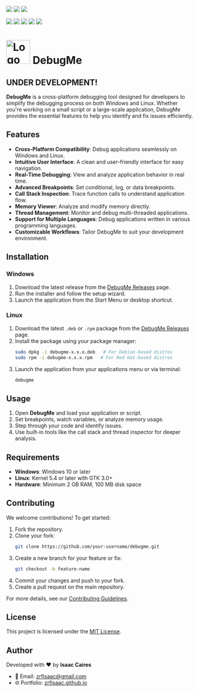 <!-- # [ zrfisaac ] -->

<!-- # [ about ] -->
<!-- # - author : Isaac Caires -->
<!-- # . - email : zrfisaac@gmail.com -->
<!-- # . - site : zrfisaac.github.io -->

<!-- # [ markdown ] -->
[![](https://img.shields.io/badge/-GitHub-black?style=for-the-badge)](https://github.com/zrfisaac/DebugMe)
[![](https://img.shields.io/badge/-english-4169E1?style=for-the-badge)](README.en.md)
[![](https://img.shields.io/badge/português--f9c22b?style=for-the-badge)](README.pt.md)

[![](https://img.shields.io/badge/version-0.0.6-4169E1?style=flat-square)](#)
[![](https://img.shields.io/badge/windows-binary-4CAF50?style=flat-square)](#)
[![](https://img.shields.io/badge/windows-install-FF4500?style=flat-square)](#)
[![](https://img.shields.io/badge/linux-binary-4CAF50?style=flat-square)](#)
[![](https://img.shields.io/badge/linux-install-FF4500?style=flat-square)](#)

# <img src="debugme.ico" alt="Logo" width="64" height="64"> DebugMe

## UNDER DEVELOPMENT!

**DebugMe** is a cross-platform debugging tool designed for developers to simplify the debugging process on both Windows and Linux. Whether you're working on a small script or a large-scale application, DebugMe provides the essential features to help you identify and fix issues efficiently.

## Features

- **Cross-Platform Compatibility**: Debug applications seamlessly on Windows and Linux.
- **Intuitive User Interface**: A clean and user-friendly interface for easy navigation.
- **Real-Time Debugging**: View and analyze application behavior in real time.
- **Advanced Breakpoints**: Set conditional, log, or data breakpoints.
- **Call Stack Inspection**: Trace function calls to understand application flow.
- **Memory Viewer**: Analyze and modify memory directly.
- **Thread Management**: Monitor and debug multi-threaded applications.
- **Support for Multiple Languages**: Debug applications written in various programming languages.
- **Customizable Workflows**: Tailor DebugMe to suit your development environment.

## Installation

### Windows

1. Download the latest release from the [DebugMe Releases](#) page.
2. Run the installer and follow the setup wizard.
3. Launch the application from the Start Menu or desktop shortcut.

### Linux

1. Download the latest `.deb` or `.rpm` package from the [DebugMe Releases](#) page.
2. Install the package using your package manager:
   ```bash
   sudo dpkg -i debugme-x.x.x.deb   # For Debian-based distros
   sudo rpm -i debugme-x.x.x.rpm   # For Red Hat-based distros
   ```
3. Launch the application from your applications menu or via terminal:
   ```bash
   debugme
   ```

## Usage

1. Open **DebugMe** and load your application or script.
2. Set breakpoints, watch variables, or analyze memory usage.
3. Step through your code and identify issues.
4. Use built-in tools like the call stack and thread inspector for deeper analysis.

## Requirements

- **Windows**: Windows 10 or later
- **Linux**: Kernel 5.4 or later with GTK 3.0+
- **Hardware**: Minimum 2 GB RAM, 100 MB disk space

## Contributing

We welcome contributions! To get started:

1. Fork the repository.
2. Clone your fork:
   ```bash
   git clone https://github.com/your-username/debugme.git
   ```
3. Create a new branch for your feature or fix:
   ```bash
   git checkout -b feature-name
   ```
4. Commit your changes and push to your fork.
5. Create a pull request on the main repository.

For more details, see our [Contributing Guidelines](#).

## License

This project is licensed under the [MIT License](LICENSE).

## Author

Developed with ❤️ by **Isaac Caires**  
- 📧 Email: [zrfisaac@gmail.com](mailto:zrfisaac@gmail.com)  
- 🌐 Portfolio: [zrfisaac.github.io](https://zrfisaac.github.io)  
